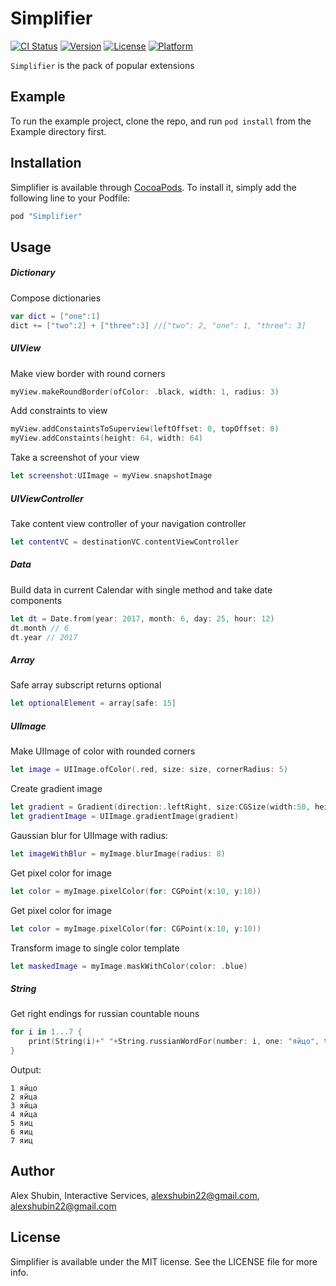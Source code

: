 # Simplifier

[![CI Status](http://img.shields.io/travis/alexshubin22@gmail.com/Simplifier.svg?style=flat)](https://travis-ci.org/alexshubin22@gmail.com/Simplifier)
[![Version](https://img.shields.io/cocoapods/v/Simplifier.svg?style=flat)](http://cocoapods.org/pods/Simplifier)
[![License](https://img.shields.io/cocoapods/l/Simplifier.svg?style=flat)](http://cocoapods.org/pods/Simplifier)
[![Platform](https://img.shields.io/cocoapods/p/Simplifier.svg?style=flat)](http://cocoapods.org/pods/Simplifier)

`Simplifier` is the pack of popular extensions

## Example

To run the example project, clone the repo, and run `pod install` from the Example directory first.

## Installation

Simplifier is available through [CocoaPods](http://cocoapods.org). To install
it, simply add the following line to your Podfile:

```ruby
pod "Simplifier"
```

## Usage

##### Dictionary

Compose dictionaries
```swift
var dict = ["one":1]
dict += ["two":2] + ["three":3] //["two": 2, "one": 1, "three": 3]
```

##### UIView

Make view border with round corners
```swift
myView.makeRoundBorder(ofColor: .black, width: 1, radius: 3)
```

Add constraints to view
```swift
myView.addConstaintsToSuperview(leftOffset: 0, topOffset: 0)
myView.addConstaints(height: 64, width: 64)
```

Take a screenshot of your view
```swift
let screenshot:UIImage = myView.snapshotImage
```

##### UIViewController

Take content view controller of your navigation controller
```swift
let contentVC = destinationVC.contentViewController
```

##### Data

Build data in current Calendar with single method and take date components
```swift
let dt = Date.from(year: 2017, month: 6, day: 25, hour: 12)
dt.month // 6
dt.year // 2017
```

##### Array

Safe array subscript returns optional
```swift
let optionalElement = array[safe: 15]
```

##### UIImage

Make UIImage of color with rounded corners
```swift
let image = UIImage.ofColor(.red, size: size, cornerRadius: 5)
```

Create gradient image 
```swift
let gradient = Gradient(direction:.leftRight, size:CGSize(width:50, height:10), startColor:.red, endColor:.yellow)
let gradientImage = UIImage.gradientImage(gradient)
```

Gaussian blur for UIImage with radius:
```swift
let imageWithBlur = myImage.blurImage(radius: 8)
```

Get pixel color for image
```swift
let color = myImage.pixelColor(for: CGPoint(x:10, y:10))
```

Get pixel color for image
```swift
let color = myImage.pixelColor(for: CGPoint(x:10, y:10))
```

Transform image to single color template
```swift
let maskedImage = myImage.maskWithColor(color: .blue)
```

##### String

Get right endings for russian countable nouns 
```swift
for i in 1...7 {
    print(String(i)+" "+String.russianWordFor(number: i, one: "яйцо", two: "яйца", five: "яиц"))
}
```
Output:
```
1 яйцо
2 яйца
3 яйца
4 яйца
5 яиц
6 яиц
7 яиц
```


## Author

Alex Shubin, Interactive Services, alexshubin22@gmail.com, alexshubin22@gmail.com

## License

Simplifier is available under the MIT license. See the LICENSE file for more info.
